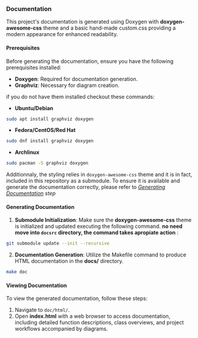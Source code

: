 ### Documentation

This project's documentation is generated using Doxygen with **doxygen-awesome-css** theme and a basic hand-made custom.css providing a modern appearance for enhanced readability.

#### Prerequisites

Before generating the documentation, ensure you have the following prerequisites installed:

- **Doxygen**: Required for documentation generation.
- **Graphviz**: Necessary for diagram creation.

if you do not have them installed checkout these commands:

- **Ubuntu/Debian**
  

```bash
sudo apt install graphviz doxygen
```

- **Fedora/CentOS/Red Hat**
  

```bash
sudo dnf install graphviz doxygen
```

- **Archlinux**
  

```bash
sudo pacman -S graphviz doxygen
```

Additionnaly, the styling relies in `doxygen-awesome-css` theme and it is in fact, included in this repository as a submodule. To ensure it is available and generate the documentation correctly, please refer to *[Generating Documentation](#generating-documentation) step*

#### Generating Documentation

1. **Submodule Initialization**: Make sure the **doxygen-awesome-css** theme is initialized and updated executing the following command. **no need move into `docsrc` directory, the command takes apropiate action** :
  
  ```bash
  git submodule update --init --recursive
  ```
  
2. **Documentation Generation**: Utilize the Makefile command to produce HTML documentation in the **docs/** directory.
  
  ```bash
  make doc
  ```
  

#### Viewing Documentation

To view the generated documentation, follow these steps:

1. Navigate to `doc/html/`.
2. Open **index.html** with a web browser to access documentation, including detailed function descriptions, class overviews, and project workflows accompanied by diagrams.
